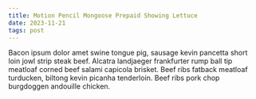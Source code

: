 ```yaml
---
title: Motion Pencil Mongoose Prepaid Showing Lettuce
date: 2023-11-21
tags: post
---
```


Bacon ipsum dolor amet swine tongue pig, sausage kevin pancetta short loin jowl strip steak beef.  Alcatra landjaeger frankfurter rump ball tip meatloaf corned beef salami capicola brisket.  Beef ribs fatback meatloaf turducken, biltong kevin picanha tenderloin.  Beef ribs pork chop burgdoggen andouille chicken.